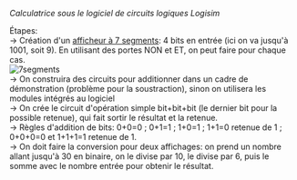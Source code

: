 *Calculatrice sous le logiciel de circuits logiques Logisim*

Étapes:<br/>
-> Création d'un [afficheur à 7 segments](https://www.linternaute.fr/dictionnaire/fr/definition/afficheur-7-segments/): 4 bits en entrée (ici on va jusqu'à 1001, soit 9). En utilisant des portes NON et ET, on peut faire pour chaque cas.<br/>
![7segments](https://user-images.githubusercontent.com/116813446/198292428-6ef138a5-e7bf-40a2-bb5c-fc9805a39c51.PNG)<br/>
-> On construira des circuits pour additionner dans un cadre de démonstration (problème pour la soustraction), sinon on utilisera les modules intégrés au logiciel<br/> 
-> On crée le circuit d'opération simple bit+bit+bit (le dernier bit pour la possible retenue), qui fait sortir le résultat et la retenue.<br/>
-> Règles d'addition de bits: 0+0=0 ; 0+1=1 ; 1+0=1 ; 1+1=0 retenue de 1 ; 0+0+0=0 et 1+1+1=1 retenue de 1.<br/>
-> On doit faire la conversion pour deux affichages: on prend un nombre allant jusqu'à 30 en binaire, on le divise par 10, le divise par 6, puis le somme avec le nombre entrée pour obtenir le résultat.

